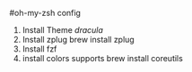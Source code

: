 #oh-my-zsh config

1. Install Theme *dracula*
2. Install zplug
    brew install zplug
3. Install fzf
4. install colors supports
    brew install coreutils
